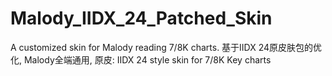 # Malody_IIDX_24_Patched_Skin
A customized skin for Malody reading 7/8K charts. 基于IIDX 24原皮肤包的优化, Malody全端通用, 原皮: IIDX 24 style skin for 7/8K Key charts
